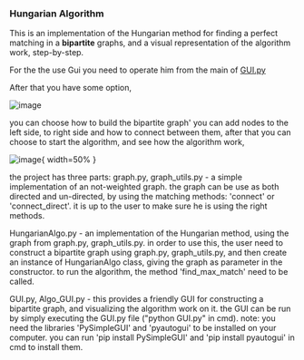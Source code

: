 ### Hungarian Algorithm 

This is an implementation of the Hungarian method for finding a perfect matching in a **bipartite** graphs, and a visual representation of the algorithm work, step-by-step.

For the the use Gui you need to operate him from the main of [GUI.py](https://github.com/EN555/HungarianAlgorithm/blob/master/GUI.py)

After that you have some option,

![image](https://user-images.githubusercontent.com/61500507/115743270-31291880-a39a-11eb-8e16-92c19accae9f.png)

you can choose how to build the bipartite graph' you can add nodes to the left side, to right side and how to connect between them,
after that you can choose to start the algorithm, and see how the algorithm work,


![image](https://user-images.githubusercontent.com/61500507/115744738-831e6e00-a39b-11eb-8d2a-e727067e51ce.png){ width=50% }


the project has three parts:
graph.py, graph_utils.py - a simple implementation of an not-weighted graph. the graph can be use as both directed and un-directed, by using the matching methods: 'connect' or 'connect_direct'. 
it is up to the user to make sure he is using the right methods.

HungarianAlgo.py - an implementation of the Hungarian method, using the graph from graph.py, graph_utils.py.
in order to use this, the user need to construct a  bipartite graph using graph.py, graph_utils.py, and then create an instance of HungarianAlgo class, 
giving the graph as parameter in the constructor. to run the algorithm, the method 'find_max_match' need to be called.

GUI.py, Algo_GUI.py - this provides a friendly GUI for constructing a bipartite graph, and visualizing the algorithm work on it. 
the GUI can be run by simply executing the GUI.py file ("python GUI.py" in cmd).
 note: you need the libraries 'PySimpleGUI' and 'pyautogui' to be installed on your computer. you can run 'pip install PySimpleGUI' and 'pip install pyautogui' in cmd to install them.
